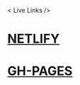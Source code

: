 < Live Links />
# [NETLIFY](https://sanid.netlify.app/)
# [GH-PAGES](https://calvinjamesheath.github.io/sanid/)
